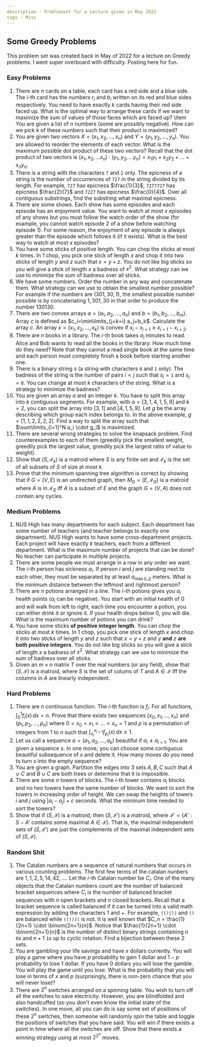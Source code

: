 ```yaml
---
description - Problemset for a Lecture given in May 2022
tags - Misc
---
```


## Some Greedy Problems

This problem set was created back in May of 2022 for a lecture on Greedy problems. I went super overboard with difficulty. Posting here for fun.

### Easy Problems

1. There are $n$ cards on a table, each card has a red side and a blue side. The $i$-th card has the numbers $r_i$ and $b_i$ written on its red and blue sides respectively. You need to have exactly $k$ cards having their red side faced up. What is the optimal way to arrange these cards if we want to maximize the sum of values of those faces which are faced up?    \item You are given a list of $n$ numbers (some are possibly negative). How can we pick $k$ of these numbers such that their product is maximized?
2. You are given two vectors $X = (x_1, x_2, ..., x_n)$ and $Y = (y_1, y_2, ..., y_n)$. You are allowed to reorder the elements of each vector. What is the maximum possible dot product of these two vectors? Recall that the dot product of two vectors is $(x_1, x_2, ... x_n) \cdot (y_1, y_2, ... y_n) = x_1y_1 + x_2y_2 + ... + x_ny_n$.
3. There is a string with the characters $\texttt{7}$ and $\texttt{2}$ only. The epicness of a string is the number of occurrences of $\texttt{727}$ in the string divided by its length. For example, $\texttt{727}$ has epicness $\frac{1}{3}$, $\texttt{7277727}$ has epicness $\frac{2}{7}$ and $\texttt{7227}$ has epicness $\frac{0}{4}$. Over all contiguous substrings, find the substring what maximal epicness.
4. There are some shows. Each show has some episodes and each episode has an enjoyment value. You want to watch at most $x$ episodes of any shows but you must follow the watch order of the show (for example, you cannot watch episode $2$ of a show before watching episode $1$). For some reason, the enjoyment of any episode is always greater than the episode which follows it (if it exists). What is the best way to watch at most $x$ episodes?
5. You have some sticks of positive length. You can chop the sticks at most $k$ times. In $1$ chop, you pick one stick of length $x$ and chop it into two sticks of length $y$ and $z$ such that $x=y+z$. You do not like big sticks so you will give a stick of length $x$ a badness of $x^2$. What strategy can we use to minimize the sum of badness over all sticks.
6. We have some numbers. Order the number in any way and concatenate them. What strategy can we use to obtain the smallest number possible? For example if the numbers are $(301,30,1)$, the smallest possible number possible is by concatenating $1,301,30$ in that order to produce the number $130130$.
7. There are two convex arrays $a=(a_1,a_2,\ldots,a_n)$ and $b=(b_1,b_2,\ldots,b_m)$. Array $c$ is defined as $c_i=\min\limits_{j+k=i} a_j+b_k$. Calculate the array $c$. An array $x=(x_1,x_2,\ldots,x_k)$ is convex if $x_i-x_{i+1} \geq x_{i+1}-x_{i+2}$.
8. There are $n$ books in a library. The $i$-th book takes $a_i$ minutes to read. Alice and Bob wants to read all the books in the library. How much time do they need? Note that they cannot a read single book at the same time and each person must completely finish a book before starting another one.
9. There is a binary string $s$ (a string with characters $\mathtt{0}$ and $\mathtt{1}$ only). The badness of the string is the number of pairs $i < j$ such that $s_i = \mathtt{1}$ and $s_j=\mathtt{0}$. You can change at most $k$ characters of the string. What is a strategy to minimize the badness?
10.  You are given an array $a$ and an integer $k$. You have to split this array into $k$ contiguous segments. For example, with $a=[3,1,4,1,5,9]$ and $k=2$, you can split the array into $[3,1]$ and $[4,1,5,9]$. Let $g$ be the array describing which group each index belongs to. In the above example, $g=[1,1,2,2,2,2]$. Find a way to split the array such that $\sum\limits_{i=1}^N a_i \cdot g_i$ is maximized.
11.  There are several wrong strategies to solve the knapsack problem. Find counterexamples to each of them (greedily pick the smallest weight, greedily pick the largest value, greedily pick the largest ratio of value to weight).
12. Show that $(S,\mathcal{I}_k)$ is a matroid where $S$ is any finite set and $\mathcal{I}_k$ is the set of all subsets of $S$ of size at most $k$.
13. Prove that the minimum spanning tree algorithm is correct by showing that if $G=(V,E)$ is an undirected graph, then $M_G=(E,\mathcal{I}_G)$ is a matroid where $A$ is in $\mathcal{I}_G$ iff $A$ is a subset of $E$ and the graph $G=(V,A)$ does not contain any cycles.

### Medium Problems

1. NUS High has many departments for each subject. Each department has some number of teachers (and teacher belongs to exactly one department). NUS High wants to have some cross-department projects. Each project will have exactly $k$ teachers, each from a different department. What is the maximum number of projects that can be done? No teacher can participate in multiple projects.
2. There are some people we must arrange in a row in any order we want. The $i$-th person has sickness $a_i$. If person $i$ and $j$ are standing next to each other, they must be separated by at least $a_{\max(i,j)}$ meters. What is the minimum distance between the leftmost and rightmost person?
3. There are $n$ potions arranged in a line. The $i$-th potions gives you $a_i$ health points ($a_i$ can be negative). You start with an initial health of $0$ and will walk from left to right, each time you encounter a potion, you can either drink it or ignore it. If your health drops below $0$, you will die. What is the maximum number of potions you can drink?
4. You have some sticks **of positive integer length**. You can chop the sticks at most $k$ times. In $1$ chop, you pick one stick of length $x$ and chop it into two sticks of length $y$ and $z$ such that $x=y+z$ and $y$ **and** $z$ **are both positive integers**. You do not like big sticks so you will give a stick of length $x$ a badness of $x^2$. What strategy can we use to minimize the sum of badness over all sticks.
5. Given an $m \times n$ matrix $T$ over the real numbers (or any field), show that $(S,\mathcal{I})$ is a matroid, where $S$ is the set of colums of $T$ and $A \in \mathcal{I}$ iff the columns in $A$ are linearly independent.

### Hard Problems

1. There are $n$ continuous function. The $i$-th function is $f_i$. For all functions, $\int_0^1 f_i(x) \, dx=n$. Prove that there exists two sequences $(x_0,x_1,\ldots,x_n)$ and $(p_1,p_2,\ldots,p_n)$ where $0=x_0 < x_1 < \ldots < x_n = 1$ and $p$ is a permutation of integers from $1$ to $n$ such that $\int_{x_i}^{x_{i+1}} f_{p_i}(x) \, dx \geq 1$.
2. Let us call a sequence $a=(a_1,a_2,\ldots,a_k)$ beautiful if $a_i \neq a_{i+1}$. You are given a sequence $s$. In one move, you can choose some contiguous beautiful subsequence of $s$ and delete it. How many moves do you need to turn $s$ into the empty sequence?
3. You are given a graph. Partition the edges into $3$ sets $A,B,C$ such that $A \cup C$ and $B \cup C$ are both trees or determine that it is impossible.
4. There are some $n$ towers of blocks. The $i$-th tower contains $a_i$ blocks and no two towers have the same number of blocks. We want to sort the towers in increasing order of height. We can swap the heights of towers $i$ and $j$ using $\lvert a_i-a_j \rvert +c$ seconds. What the minimum time needed to sort the towers?
5. Show that if $(S,\mathcal{I})$ is a matroid, then $(S,\mathcal{I}')$ is a matroid, where $\mathcal{I'} = \{A' : S-A' \text{ contains some maximal } A \in \mathcal{I} \}$. That is, the maximal independent sets of $(S,\mathcal{I}')$ are just the complements of the maximal independent sets of $(S,\mathcal{I})$.

### Random Shit

1. The Catalan numbers are a sequence of natural numbers that occurs in various counting problems. The first few terms of the catalan nunbers are $1,1,2,5,14,42,\ldots$. Let the $i$-th Catalan number be $C_i$. One of the many objects that the Catalan numbers count are the number of balanced bracket sequences where $C_i$ is the number of balanced bracket sequences with $n$ open brackets and $n$ closed brackets. Recall that a bracket sequence is called balanced if it can be turned into a valid math expression by adding the characters $1$ and $+$. For example, $\mathtt{(()())}$ and $\mathtt{()}$ are balanced while $\mathtt{(()))(}$ is not. It is well known that $C_n = \frac{1}{2n+1} \cdot \binom{2n+1}{n}$. Notice that $\frac{1}{2n+1} \cdot \binom{2n+1}{n}$ is the number of distinct binary strings containing $n$ $\mathtt{0}$s and $n+1$ $\mathtt{1}$s up to cyclic rotation. Find a bijection between these $2$ sets.
2. You are gambling your life savings and have $x$ dollars currently. You will play a game where you have $p$ probability to gain $1$ dollar and $1-p$ probability to lose $1$ dollar. If you have $0$ dollars you will lose the gamble. You will play the game until you lose. What is the probability that you will lose in terms of $x$ and $p$ (surprisingly, there is non-zero chance that you will never lose)?
3. There are $2^n$ switches arranged on a spinning table. You wish to turn off all the switches to save electricity. However, you are blindfolded and also handcuffed (so you don't even know the initial state of the switches). In one move, all you can do is say some set of positions of these $2^n$ switches, then someone will randomly spin the table and toggle the positions of switches that you have said. You will win if there exists a point in time where all the switches are off. Show that there exists a winning strategy using at most $2^{2^n}$ moves.
